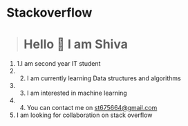 # Stackoverflow
> #  Hello  👋 I am Shiva   




1. 1.I am second year IT student 
2. 2. I am currently  learning Data structures and algorithms 
3. 3. I am interested in machine learning 
4. 4. You can contact me on st675664@gmail.com
5. I am looking for  collaboration on stack overflow
